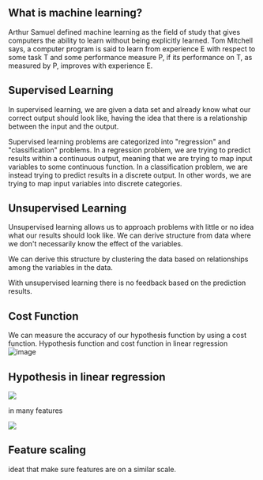 ## What is machine learning?

Arthur Samuel defined machine learning as the field of study that gives computers the ability to learn without being explicitly learned.
Tom Mitchell says, a computer program is said to learn from experience E with respect to some task T and some performance measure P, if its performance on T, as measured by P, improves with experience E.

## Supervised Learning

In supervised learning, we are given a data set and already know what our correct output should look like, having the idea that there is a relationship between the input and the output.

Supervised learning problems are categorized into "regression" and "classification" problems. In a regression problem, we are trying to predict results within a continuous output, meaning that we are trying to map input variables to some continuous function. In a classification problem, we are instead trying to predict results in a discrete output. In other words, we are trying to map input variables into discrete categories. 

## Unsupervised Learning

Unsupervised learning allows us to approach problems with little or no idea what our results should look like. We can derive structure from data where we don't necessarily know the effect of the variables.

We can derive this structure by clustering the data based on relationships among the variables in the data.

With unsupervised learning there is no feedback based on the prediction results.

## Cost Function
We can measure the accuracy of our hypothesis function by using a cost function. 
 Hypothesis function and cost function in linear regression  
![image](https://user-images.githubusercontent.com/64529936/119698074-29eda280-be51-11eb-8426-9e4cb7715cea.png)

## Hypothesis in linear regression  
<img src="https://render.githubusercontent.com/render/math?math=h(\theta) = \theta_1 x %2B \theta_0">
 
 in many features 
 
 <img src="https://render.githubusercontent.com/render/math?math=h(\theta) = \theta_1 x_1 %2B \theta_2 x_2 %2B \theta_3 x_3 %2B...%2B (\theta_0">
 
 ## Feature scaling 
 ideat that make sure features are on a similar scale.
 
    
